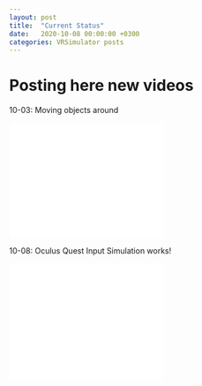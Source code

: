```yaml
---
layout: post
title:  "Current Status"
date:   2020-10-08 00:00:00 +0300
categories: VRSimulator posts
---
```

# Posting here new videos

10-03: Moving objects around

<iframe width="280" height="210" src="/files/Recordings/201003.mp4" frameborder="0" allowfullscreen></iframe>


10-08: Oculus Quest Input Simulation works!
<iframe width="280" height="210" src="/files/Recordings/201008.mp4" frameborder="0" allowfullscreen></iframe>
